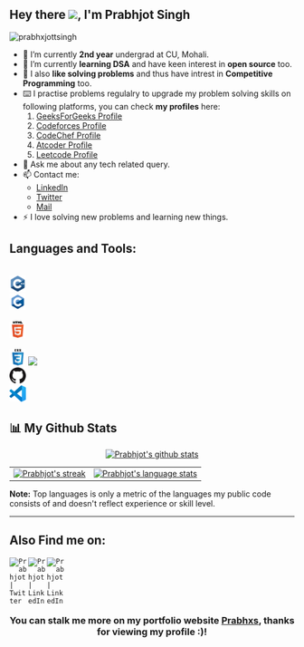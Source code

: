 ## Hey there <img src="https://raw.githubusercontent.com/MartinHeinz/MartinHeinz/master/wave.gif" width="30px">, I'm Prabhjot Singh
<p align="left"> <img src="https://komarev.com/ghpvc/?username=prabhxjottsingh" alt="prabhxjottsingh" /> </p>

- 📄 I’m currently **2nd year** undergrad at CU, Mohali.
- 🌱 I’m currently **learning DSA** and have keen interest in **open source** too.
- 📘 I also **like solving problems** and thus have intrest in **Competitive Programming** too.
- ⌨️ I practise problems regulalry to upgrade my problem solving skills on following platforms, you can check **my profiles** here: 
     1. [GeeksForGeeks Profile](https://auth.geeksforgeeks.org/user/prabhxjott/practice/)
     2. [Codeforces Profile](https://codeforces.com/profile/Prabhxs)
     3. [CodeChef Profile](https://www.codechef.com/users/prbhjot_singh)
     4. [Atcoder Profile](https://atcoder.jp/users/prabhxs)
     5. [Leetcode Profile](https://leetcode.com/prabhxs/)
- 💬 Ask me about any tech related query.
- 📫 Contact me: 
     - [LinkedIn](https://www.linkedin.com/in/prabhxjottsingh/)
     - [Twitter](https://twitter.com/Prabhxs)
     - <a href="mailto:prabhx.jott@gmail.com">Mail</a>
- ⚡ I love solving new problems and learning new things.

## Languages and Tools:

<code>  <img height="29" src="https://raw.githubusercontent.com/github/explore/80688e429a7d4ef2fca1e82350fe8e3517d3494d/topics/cpp/cpp.png">  </code> 
<code><img height="29" src="https://raw.githubusercontent.com/github/explore/80688e429a7d4ef2fca1e82350fe8e3517d3494d/topics/c/c.png">  </code>
<code>  <img height="29" src="https://raw.githubusercontent.com/github/explore/80688e429a7d4ef2fca1e82350fe8e3517d3494d/topics/html/html.png"> </code>
<code>  <img height="29" src="https://raw.githubusercontent.com/github/explore/80688e429a7d4ef2fca1e82350fe8e3517d3494d/topics/css/css.png"></code>
<code><img height="29" src="https://img.icons8.com/color/48/000000/git.png"></code>
<code>  <img height="29" src="https://raw.githubusercontent.com/github/explore/78df643247d429f6cc873026c0622819ad797942/topics/github/github.png"></code>
<code>  <img height="29" src="https://raw.githubusercontent.com/github/explore/80688e429a7d4ef2fca1e82350fe8e3517d3494d/topics/visual-studio-code/visual-studio-code.png"></code> 
<br>


## 📊 My Github Stats


<p align="center">
    <a href="https://prabhxjottsingh.github.io/prabh-portfolio/" target="_blank">
        <img src="https://github-readme-stats.vercel.app/api?username=prabhxjottsingh&show_icons=true&include_all_commits=true&theme=github_dark&hide_border=true" alt="Prabhjot's github stats">
      <a/>
</p>
 <table align="center" cellspacing="0" cellpadding="0" border="0">
  <tr>
    <td>
      <a href="https://github.com/prabhxjottsingh/github-readme-streak-stats">
        <img title="🔥 Get streak stats for your profile at git.io/streak-stats" alt="Prabhjot's streak" src="https://github-readme-streak-stats.herokuapp.com/?user=prabhxjottsingh&theme=black-ice&hide_border=true&stroke=0000&background=060A0CD0"/>
    </a>
      <a/>
    </td>
    <td>
      <a href="https://prabhxjottsingh.github.io/prabh-portfolio/" target="_blank" >
        <img src="https://github-readme-stats.vercel.app/api/top-langs/?username=prabhxjottsingh&theme=github_dark&layout=compact&hide_border=true" alt="Prabhjot's language stats">
      <a/>
    </td>
   </tr>
</table>
<b>Note:</b> Top languages is only a metric of the languages my public code consists of and doesn't reflect experience or skill level.

--- 

## Also Find me on:
<code>[<img align="left" alt="Prabhjot | Twitter" width="33px" src="https://cdn.jsdelivr.net/npm/simple-icons@v3/icons/twitter.svg" />][twitter][<img align="left" alt="Prabhjot | LinkedIn" width="33px" src="https://cdn.jsdelivr.net/npm/simple-icons@v3/icons/linkedin.svg" />][linkedin][<img align="left" alt="Prabhjot | LinkedIn" width="33px" src="https://cdn.jsdelivr.net/npm/simple-icons@v3/icons/instagram.svg" />][Instagram]
</code>

<br>

[twitter]: https://twitter.com/Prabhxs
[linkedin]: https://www.linkedin.com/in/prabhxjottsingh/
[github]: https://github.com/prabhxjottsingh
[instagram]: https://www.instagram.com/secret.xx_/
<br>
<div align="center">

### You can stalk me more on my portfolio website [Prabhxs](https://prabhxjottsingh.github.io/prabh-portfolio/), thanks for viewing my profile :)!

</div>
